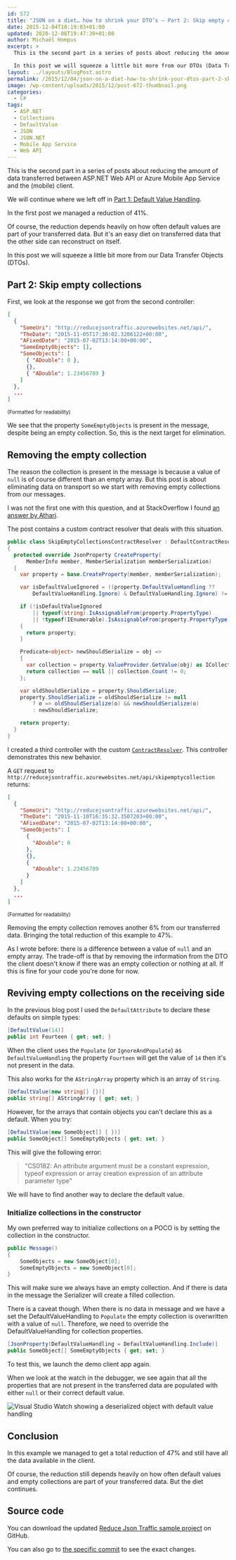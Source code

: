 ```yaml
---
id: 572
title: "JSON on a diet… how to shrink your DTO’s – Part 2: Skip empty collections"
date: 2015-12-04T18:19:03+01:00
updated: 2020-12-06T19:47:30+01:00
author: Michaël Hompus
excerpt: >
  This is the second part in a series of posts about reducing the amount of data transferred between ASP.NET Web API or Azure Mobile App Service and the (mobile) client.

  In this post we will squeeze a little bit more from our DTOs (Data Transfer Objects).
layout: ../layouts/BlogPost.astro
permalink: /2015/12/04/json-on-a-diet-how-to-shrink-your-dtos-part-2-skip-empty-collections/
image: /wp-content/uploads/2015/12/post-672-thumbnail.png
categories:
  - C#
tags:
  - ASP.NET
  - Collections
  - DefaultValue
  - JSON
  - JSON.NET
  - Mobile App Service
  - Web API
---
```


This is the second part in a series of posts about reducing the amount of data transferred between ASP.NET Web API or Azure Mobile App Service and the (mobile) client.

We will continue where we left off in [Part 1: Default Value Handling](/2015/11/06/json-on-a-diet-how-to-shrink-your-dtos-part-1-default-value-handling).

In the first post we managed a reduction of 41%.

Of course, the reduction depends heavily on how often default values are part of your transferred data.
But it's an easy diet on transferred data that the other side can reconstruct on itself.

In this post we will squeeze a little bit more from our Data Transfer Objects (DTOs).

<!--more-->

## Part 2: Skip empty collections

First, we look at the response we got from the second controller:

```json
[
  {
    "SomeUri": "http://reducejsontraffic.azurewebsites.net/api/",
    "TheDate": "2015-11-05T17:30:02.3206122+00:00",
    "AFixedDate": "2015-07-02T13:14:00+00:00",
    "SomeEmptyObjects": [],
    "SomeObjects": [
      { "ADouble": 0 },
      {},
      { "ADouble": 1.23456789 }
    ]
  },
  ...
]
```

<small>(Formatted for readability)</small>

We see that the property `SomeEmptyObjects` is present in the message, despite being an empty collection.
So, this is the next target for elimination.

## Removing the empty collection

The reason the collection is present in the message is because a value of `null` is of course different than an empty array.
But this post is about eliminating data on transport so we start with removing empty collections from our messages.

I was not the first one with this question, and at StackOverflow I found [an answer by Athari](https://stackoverflow.com/questions/18471864/how-to-make-json-net-skip-serialization-of-empty-collections/18486790#18486790).

The post contains a custom contract resolver that deals with this situation.

```csharp title="SkipEmptyCollectionsContractResolver.cs"
public class SkipEmptyCollectionsContractResolver : DefaultContractResolver
{
  protected override JsonProperty CreateProperty(
      MemberInfo member, MemberSerialization memberSerialization)
  {
    var property = base.CreateProperty(member, memberSerialization);

    var isDefaultValueIgnored = ((property.DefaultValueHandling ??
        DefaultValueHandling.Ignore) & DefaultValueHandling.Ignore) != 0;

    if (!isDefaultValueIgnored
        || typeof(string).IsAssignableFrom(property.PropertyType)
        || !typeof(IEnumerable).IsAssignableFrom(property.PropertyType))
    {
      return property;
    }

    Predicate<object> newShouldSerialize = obj =>
    {
      var collection = property.ValueProvider.GetValue(obj) as ICollection;
      return collection == null || collection.Count != 0;
    };

    var oldShouldSerialize = property.ShouldSerialize;
    property.ShouldSerialize = oldShouldSerialize != null
        ? o => oldShouldSerialize(o) && newShouldSerialize(o)
        : newShouldSerialize;

    return property;
  }
}
```

I created a third controller with the custom [`ContractResolver`](https://www.newtonsoft.com/json/help/html/P_Newtonsoft_Json_JsonSerializerSettings_ContractResolver.htm).
This controller demonstrates this new behavior.

A `GET` request to `http://reducejsontraffic.azurewebsites.net/api/skipemptycollection` returns:

```json
[
  {
    "SomeUri": "http://reducejsontraffic.azurewebsites.net/api/",
    "TheDate": "2015-11-10T16:35:32.3507203+00:00",
    "AFixedDate": "2015-07-02T13:14:00+00:00",
    "SomeObjects": [
      {
        "ADouble": 0
      },
      {},
      {
        "ADouble": 1.23456789
      }
    ]
  },
  ...
]
```

<small>(Formatted for readability)</small>

Removing the empty collection removes another 6% from our transferred data.
Bringing the total reduction of this example to 47%.

As I wrote before: there is a difference between a value of `null` and an empty array.
The trade-off is that by removing the information from the DTO the client doesn't know if there was an empty collection or nothing at all.
If this is fine for your code you're done for now.

## Reviving empty collections on the receiving side

In the previous blog post I used the `DefaultAttribute` to declare these defaults on simple types:

```csharp title="Message.cs" showlinenumbers startlinenumber=19
[DefaultValue(14)]
public int Fourteen { get; set; }
```

When the client uses the `Populate` (or `IgnoreAndPopulate`) as `DefaultValueHandling` the property `Fourteen` will get the value of `14` then it's not present in the data.

This also works for the `AStringArray` property which is an array of `String`.

```csharp title="Message.cs" showlinenumbers startlinenumber=24
[DefaultValue(new string[] {})]
public string[] AStringArray { get; set; }
```

However, for the arrays that contain objects you can't declare this as a default.
When you try:

```csharp title="Message.cs"
[DefaultValue(new SomeObject[] { })]
public SomeObject[] SomeEmptyObjects { get; set; }
```

This will give the following error:

> "CS0182: An attribute argument must be a constant expression, typeof expression or array creation expression of an attribute parameter type"

We will have to find another way to declare the default value.

### Initialize collections in the constructor

My own preferred way to initialize collections on a POCO is by setting the collection in the constructor.

```csharp title="Message.cs" showlinenumbers startlinenumber=9
public Message()
{
    SomeObjects = new SomeObject[0];
    SomeEmptyObjects = new SomeObject[0];
}
```

This will make sure we always have an empty collection. And if there is data in the message the Serializer will create a filled collection.

There is a caveat though. When there is no data in message and we have a set the DefaultValueHandling to `Populate` the empty collection is overwritten with a value of `null`.
Therefore, we need to override the DefaultValueHandling for collection properties.

```csharp title="Message.cs" showlinenumbers startlinenumber=39
[JsonProperty(DefaultValueHandling = DefaultValueHandling.Include)]
public SomeObject[] SomeEmptyObjects { get; set; }
```

To test this, we launch the demo client app again.

When we look at the watch in the debugger, we see again that all the properties that are not present in the transferred data are populated with either `null` or their correct default value.

![Visual Studio Watch showing a deserialized object with default value handling](/wp-content/uploads/2015/12/visual-studio-watch-default-value-handling-part2.png)

## Conclusion

In this example we managed to get a total reduction of 47% and still have all the data available in the client.

Of course, the reduction still depends heavily on how often default values and empty collections are part of your transferred data. But the diet continues.

## Source code

You can download the updated [Reduce Json Traffic sample project](https://github.com/eNeRGy164/ReduceJsonTraffic) on GitHub.

You can also go to [the specific commit](https://github.com/eNeRGy164/ReduceJsonTraffic/commit/a4c639a234236ac78af5a1110d240d5ee06ac105) to see the exact changes.

